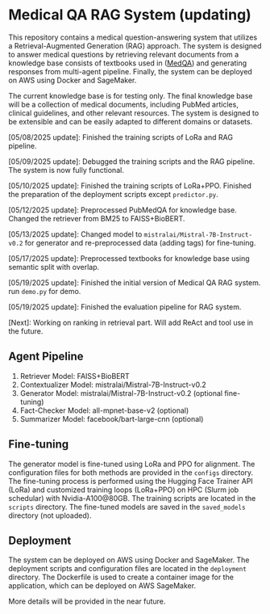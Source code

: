 # Medical QA RAG System (updating)
This repository contains a medical question-answering system that utilizes a Retrieval-Augmented Generation (RAG) approach. The system is designed to answer medical questions by retrieving relevant documents from a knowledge base consists of textbooks used in ([MedQA](https://github.com/jind11/MedQA)) and generating responses from multi-agent pipeline. Finally, the system can be deployed on AWS using Docker and SageMaker. 

The current knowledge base is for testing only. The final knowledge base will be a collection of medical documents, including PubMed articles, clinical guidelines, and other relevant resources. The system is designed to be extensible and can be easily adapted to different domains or datasets.

[05/08/2025 update]: Finished the training scripts of LoRa and RAG pipeline.

[05/09/2025 update]: Debugged the training scripts and the RAG pipeline. The system is now fully functional.

[05/10/2025 update]: Finished the training scripts of LoRa+PPO. Finished the preparation of the deployment scripts except `predictor.py`. 

[05/12/2025 update]: Preprocessed PubMedQA for knowledge base. Changed the retriever from BM25 to FAISS+BioBERT. 

[05/13/2025 update]: Changed model to `mistralai/Mistral-7B-Instruct-v0.2` for generator and re-preprocessed data (adding tags) for fine-tuning.

[05/17/2025 update]: Preprocessed textbooks for knowledge base using semantic split with overlap.

[05/19/2025 update]: Finished the initial version of Medical QA RAG system. run `demo.py` for demo.

[05/19/2025 update]: Finished the evaluation pipeline for RAG system.

[Next]: Working on ranking in retrieval part. Will add ReAct and tool use in the future. 

## Agent Pipeline
1. Retriever Model: FAISS+BioBERT
2. Contextualizer Model: mistralai/Mistral-7B-Instruct-v0.2
3. Generator Model: mistralai/Mistral-7B-Instruct-v0.2 (optional fine-tuning)
4. Fact-Checker Model: all-mpnet-base-v2 (optional)
5. Summarizer Model: facebook/bart-large-cnn (optional)

## Fine-tuning
The generator model is fine-tuned using LoRa and PPO for alignment. The configuration files for both methods are provided in the `configs` directory. The fine-tuning process is performed using the Hugging Face Trainer API (LoRa) and customized training loops (LoRa+PPO) on HPC (Slurm job schedular) with Nvidia-A100@80GB. The training scripts are located in the `scripts` directory. The fine-tuned models are saved in the `saved_models` directory (not uploaded).

## Deployment
The system can be deployed on AWS using Docker and SageMaker. The deployment scripts and configuration files are located in the `deployment` directory. The Dockerfile is used to create a container image for the application, which can be deployed on AWS SageMaker. 

More details will be provided in the near future.



